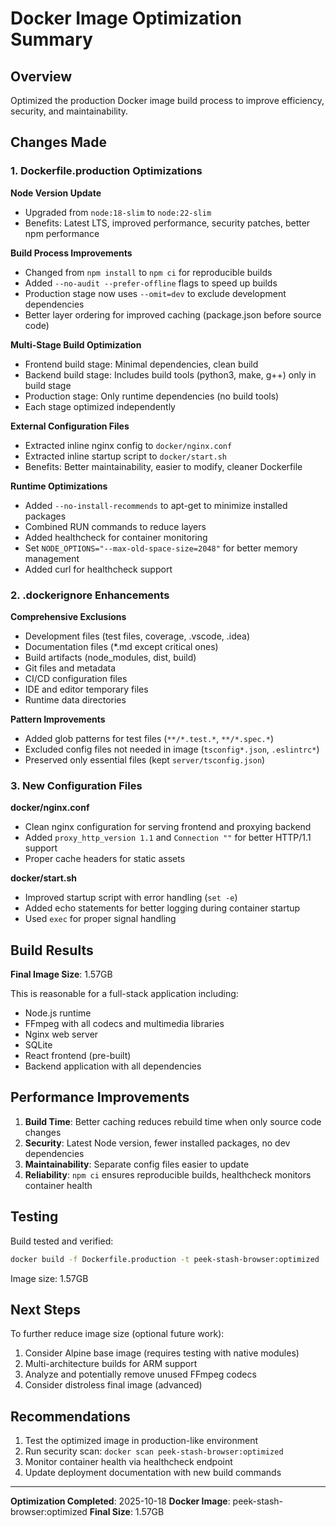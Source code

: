 # Docker Image Optimization Summary

## Overview

Optimized the production Docker image build process to improve efficiency, security, and maintainability.

## Changes Made

### 1. Dockerfile.production Optimizations

**Node Version Update**
- Upgraded from `node:18-slim` to `node:22-slim`
- Benefits: Latest LTS, improved performance, security patches, better npm performance

**Build Process Improvements**
- Changed from `npm install` to `npm ci` for reproducible builds
- Added `--no-audit --prefer-offline` flags to speed up builds
- Production stage now uses `--omit=dev` to exclude development dependencies
- Better layer ordering for improved caching (package.json before source code)

**Multi-Stage Build Optimization**
- Frontend build stage: Minimal dependencies, clean build
- Backend build stage: Includes build tools (python3, make, g++) only in build stage
- Production stage: Only runtime dependencies (no build tools)
- Each stage optimized independently

**External Configuration Files**
- Extracted inline nginx config to `docker/nginx.conf`
- Extracted inline startup script to `docker/start.sh`
- Benefits: Better maintainability, easier to modify, cleaner Dockerfile

**Runtime Optimizations**
- Added `--no-install-recommends` to apt-get to minimize installed packages
- Combined RUN commands to reduce layers
- Added healthcheck for container monitoring
- Set `NODE_OPTIONS="--max-old-space-size=2048"` for better memory management
- Added curl for healthcheck support

### 2. .dockerignore Enhancements

**Comprehensive Exclusions**
- Development files (test files, coverage, .vscode, .idea)
- Documentation files (*.md except critical ones)
- Build artifacts (node_modules, dist, build)
- Git files and metadata
- CI/CD configuration files
- IDE and editor temporary files
- Runtime data directories

**Pattern Improvements**
- Added glob patterns for test files (`**/*.test.*`, `**/*.spec.*`)
- Excluded config files not needed in image (`tsconfig*.json`, `.eslintrc*`)
- Preserved only essential files (kept `server/tsconfig.json`)

### 3. New Configuration Files

**docker/nginx.conf**
- Clean nginx configuration for serving frontend and proxying backend
- Added `proxy_http_version 1.1` and `Connection ""` for better HTTP/1.1 support
- Proper cache headers for static assets

**docker/start.sh**
- Improved startup script with error handling (`set -e`)
- Added echo statements for better logging during container startup
- Used `exec` for proper signal handling

## Build Results

**Final Image Size**: 1.57GB

This is reasonable for a full-stack application including:
- Node.js runtime
- FFmpeg with all codecs and multimedia libraries
- Nginx web server
- SQLite
- React frontend (pre-built)
- Backend application with all dependencies

## Performance Improvements

1. **Build Time**: Better caching reduces rebuild time when only source code changes
2. **Security**: Latest Node version, fewer installed packages, no dev dependencies
3. **Maintainability**: Separate config files easier to update
4. **Reliability**: `npm ci` ensures reproducible builds, healthcheck monitors container health

## Testing

Build tested and verified:
```bash
docker build -f Dockerfile.production -t peek-stash-browser:optimized .
```

Image size: 1.57GB

## Next Steps

To further reduce image size (optional future work):
1. Consider Alpine base image (requires testing with native modules)
2. Multi-architecture builds for ARM support
3. Analyze and potentially remove unused FFmpeg codecs
4. Consider distroless final image (advanced)

## Recommendations

1. Test the optimized image in production-like environment
2. Run security scan: `docker scan peek-stash-browser:optimized`
3. Monitor container health via healthcheck endpoint
4. Update deployment documentation with new build commands

---

**Optimization Completed**: 2025-10-18
**Docker Image**: peek-stash-browser:optimized
**Final Size**: 1.57GB
